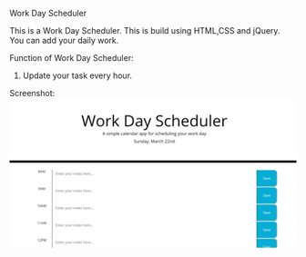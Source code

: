 Work Day Scheduler

This is a Work Day Scheduler. This is build using HTML,CSS and jQuery.
You can add your daily work.

Function of Work Day Scheduler:

1. Update your task every hour.

Screenshot:
![](./images/planner.png)
